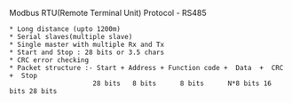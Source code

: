 
Modbus RTU(Remote Terminal Unit) Protocol - RS485

	* Long distance (upto 1200m)
	* Serial slaves(multiple slave)
	* Single master with multiple Rx and Tx
	* Start and Stop : 28 bits or 3.5 chars 
	* CRC error checking
	* Packet structure :- Start + Address + Function code +  Data  +  CRC +  Stop
						 28 bits   8 bits      8 bits      N*8 bits 16 bits 28 bits

